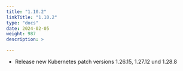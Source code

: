```yaml
---
title: "1.10.2"
linkTitle: "1.10.2"
type: "docs"
date: 2024-02-05
weight: 987
description: >

---
```


- Release new Kubernetes patch versions 1.26.15, 1.27.12 und 1.28.8